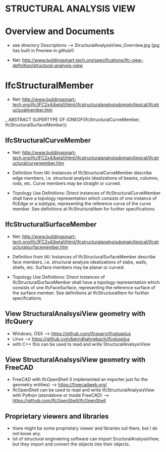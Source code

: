 STRUCTURAL ANALYSIS VIEW
=====================================================


Overview and Documents
=====================================================

- see directory Descriptions --> StructuralAnalysisView_Overview.jpg (jpg has built in Preview in github!)

- Net: http://www.buildingsmart-tech.org/specifications/ifc-view-definition/structural-analysis-view



IfcStructuralMember
=====================================================

- Net: http://www.buildingsmart-tech.org/ifc/IFC2x4/beta1/html/ifcstructuralanalysisdomain/lexical/ifcstructuralmember.htm

_ ABSTRACT SUPERTYPE OF   (ONEOF(IfcStructuralCurveMember, IfcStructuralSurfaceMember)) 



IfcStructuralCurveMember
-----------------------------------------------------
- Net: http://www.buildingsmart-tech.org/ifc/IFC2x4/beta1/html/ifcstructuralanalysisdomain/lexical/ifcstructuralcurvemember.htm


- Definition from IAI: Instances of IfcStructuralCurveMember describe edge members, i.e. structural analysis idealizations of beams, columns, rods, etc. Curve members may be straight or curved.
  
- Topology Use Definitions:
  Direct instances of IfcStructuralCurveMember shall have a topology representation which consists of one instance of IfcEdge or a subtype, representing the reference curve of the curve member. See definitions at IfcStructuralItem for further specifications.


IfcStructuralSurfaceMember
-----------------------------------------------------
- Net: http://www.buildingsmart-tech.org/ifc/IFC2x4/beta1/html/ifcstructuralanalysisdomain/lexical/ifcstructuralsurfacemember.htm

- Definition from IAI: Instances of IfcStructuralSurfaceMember describe face members, i.e. structural analysis idealizations
  of slabs, walls, shells, etc. Surface members may be planar or curved.

- Topology Use Definitions: Direct instances of IfcStructuralSurfaceMember shall have a topology representation 
  which consists of one IfcFaceSurface, representing the reference surface of the surface member. 
  See definitions at IfcStructuralItem for further specifications.


View StructuralAnalsysiView geometry with IfcQuery
-----------------------------------------------------
- Windows, OSX --> https://github.com/ifcquery/ifcplusplus
- Linux --> https://github.com/berndhahnebach/ifcplusplus
- with C++ this can be used to read and write StructuralAnalsysiView


View StructuralAnalsysiView geometry with FreeCAD
-----------------------------------------------------
- FreeCAD with IfcOpenShell (I implemented an importer just for the geometry entities) --> https://freecadweb.org/
- IfcOpenShell can be used to read and write IfcStructuralAnalysisView with Python (standalone or inside FreeCAD) --> https://github.com/IfcOpenShell/IfcOpenShell


Proprietary viewers and libraries
-----------------------------------------------------
- there might be some proprietary viewer and libraries out there, but I do not know any.
- lot of structural engineering software can import SructuralAnalysisView, but they import and convert the objects into their objects.


